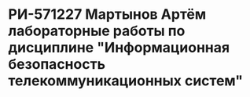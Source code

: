 # РИ-571227 Мартынов Артём лабораторные работы по дисциплине "Информационная безопасность телекоммуникационных систем"
